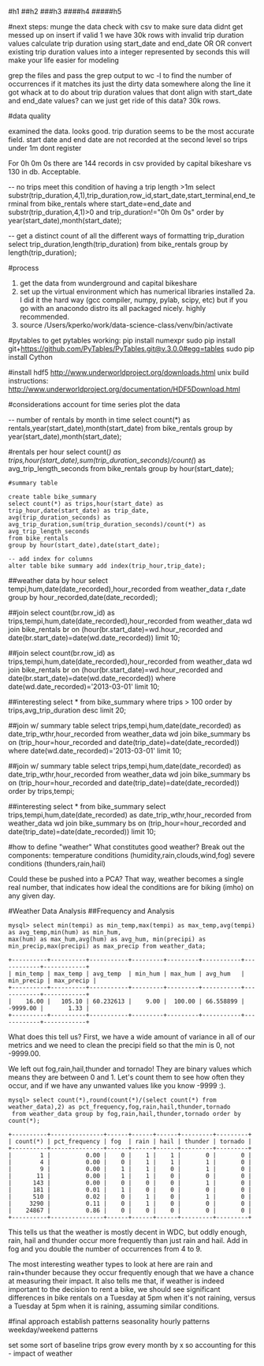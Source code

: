#h1
##h2
###h3
####h4
#####h5


#next steps:
munge the data
check with csv to make sure data didnt get messed up on insert
if valid
1 we have 30k rows with invalid trip duration values
calculate trip duration using start_date and end_date
OR OR
convert existing trip duration values into a integer represented by seconds
this will make your life easier for modeling

grep the files and pass the grep output to wc -l to find the number of occurrences
if it matches its just the dirty data
somewhere along the line it got whack
at to do about trip duration values that dont align with start_date and end_date values?
can we just get ride of this data? 30k rows.

#data quality

examined the data. looks good. trip duration seems to be the most accurate field.
start date and end date are not recorded at the second level
so trips under 1m dont register

For 0h 0m 0s there are 144 records in csv provided by capital bikeshare vs 130 in db. Acceptable.

-- no trips meet this condition of having a trip length >1m
select substr(trip_duration,4,1),trip_duration,row_id,start_date,start_terminal,end_terminal from bike_rentals where start_date=end_date and substr(trip_duration,4,1)>0 and trip_duration!="0h 0m 0s" order by year(start_date),month(start_date);

-- get a distinct count of all the different ways of formatting trip_duration
select trip_duration,length(trip_duration) from bike_rentals group by length(trip_duration);

#process
1. get the data from wunderground and capital bikeshare
2. set up the virtual environment which has numerical libraries installed
	2a. I did it the hard way (gcc compiler, numpy, pylab, scipy, etc) but if you go with an anacondo distro its all packaged nicely. highly recommended. 
3. source /Users/kperko/work/data-science-class/venv/bin/activate

#pytables
to get pytables working:
pip install numexpr
sudo pip install git+https://github.com/PyTables/PyTables.git@v.3.0.0#egg=tables
sudo pip install Cython

#install hdf5
http://www.underworldproject.org/downloads.html
unix build instructions:
http://www.underworldproject.org/documentation/HDF5Download.html

#considerations
account for time series
plot the data

-- number of rentals by month in time
select count(*) as rentals,year(start_date),month(start_date) from bike_rentals group by year(start_date),month(start_date);

#rentals per hour
select count(*) as trips,hour(start_date),sum(trip_duration_seconds)/count(*) as avg_trip_length_seconds from bike_rentals group by hour(start_date);

	#summary table

	create table bike_summary
	select count(*) as trips,hour(start_date) as trip_hour,date(start_date) as trip_date,
	avg(trip_duration_seconds) as avg_trip_duration,sum(trip_duration_seconds)/count(*) as avg_trip_length_seconds
	from bike_rentals 
	group by hour(start_date),date(start_date);

	-- add index for columns
	alter table bike summary add index(trip_hour,trip_date);

##weather data by hour
select tempi,hum,date(date_recorded),hour_recorded from weather_data r_date group by hour_recorded,date(date_recorded);

##join
select count(br.row_id) as trips,tempi,hum,date(date_recorded),hour_recorded from weather_data wd join bike_rentals br on (hour(br.start_date)=wd.hour_recorded and date(br.start_date)=date(wd.date_recorded)) limit 10;

##join
select count(br.row_id) as trips,tempi,hum,date(date_recorded),hour_recorded from weather_data wd join bike_rentals br on (hour(br.start_date)=wd.hour_recorded and date(br.start_date)=date(wd.date_recorded))
where date(wd.date_recorded)='2013-03-01' limit 10;

##interesting
select * from bike_summary where trips > 100 order by trips,avg_trip_duration desc limit 20;

##join w/ summary table
select trips,tempi,hum,date(date_recorded) as date_trip_wthr,hour_recorded
from weather_data wd
join bike_summary bs on (trip_hour=hour_recorded and date(trip_date)=date(date_recorded))
where date(wd.date_recorded)='2013-03-01' limit 10;

##join w/ summary table
select trips,tempi,hum,date(date_recorded) as date_trip_wthr,hour_recorded
from weather_data wd
join bike_summary bs on (trip_hour=hour_recorded and date(trip_date)=date(date_recorded))
order by trips,tempi;

##interesting
select * from bike_summary 
select trips,tempi,hum,date(date_recorded) as date_trip_wthr,hour_recorded
from weather_data wd
join bike_summary bs on (trip_hour=hour_recorded and date(trip_date)=date(date_recorded))
 limit 10;

#how to define "weather"
What constitutes good weather? 
Break out the components:
  temperature
  conditions (humidity,rain,clouds,wind,fog)
  severe conditions (thunders,rain,hail)

Could these be pushed into a PCA? That way, weather becomes a single real number, that indicates
how ideal the conditions are for biking (imho) on any given day.

#Weather Data Analysis
##Frequency and Analysis


	mysql> select min(tempi) as min_temp,max(tempi) as max_temp,avg(tempi) as avg_temp,min(hum) as min_hum,
	max(hum) as max_hum,avg(hum) as avg_hum, min(precipi) as min_precip,max(precipi) as max_precip from weather_data;
	
	+----------+----------+-----------+---------+---------+-----------+------------+------------+
	| min_temp | max_temp | avg_temp  | min_hum | max_hum | avg_hum   | min_precip | max_precip |
	+----------+----------+-----------+---------+---------+-----------+------------+------------+
	|    16.00 |   105.10 | 60.232613 |    9.00 |  100.00 | 66.558899 |   -9999.00 |       1.33 |
	+----------+----------+-----------+---------+---------+-----------+------------+------------+


What does this tell us? 
First, we have a wide amount of variance in all of our metrics and we need to clean the precipi field
so that the min is 0, not -9999.00.

We left out fog,rain,hail,thunder and tornado!
They are binary values which means they are between 0 and 1. Let's count them to see how often they occur,
and if we have any unwanted values like you know -9999 :).

	mysql> select count(*),round(count(*)/(select count(*) from weather_data),2) as pct_frequency,fog,rain,hail,thunder,tornado
	 from weather_data group by fog,rain,hail,thunder,tornado order by count(*);

	+----------+---------------+------+------+------+---------+---------+
	| count(*) | pct_frequency | fog  | rain | hail | thunder | tornado |
	+----------+---------------+------+------+------+---------+---------+
	|        1 |          0.00 |    0 |    1 |    1 |       0 |       0 |
	|        4 |          0.00 |    0 |    1 |    1 |       1 |       0 |
	|        9 |          0.00 |    1 |    1 |    0 |       1 |       0 |
	|       11 |          0.00 |    1 |    1 |    0 |       0 |       0 |
	|      143 |          0.00 |    0 |    0 |    0 |       1 |       0 |
	|      181 |          0.01 |    1 |    0 |    0 |       0 |       0 |
	|      510 |          0.02 |    0 |    1 |    0 |       1 |       0 |
	|     3290 |          0.11 |    0 |    1 |    0 |       0 |       0 |
	|    24867 |          0.86 |    0 |    0 |    0 |       0 |       0 |
	+----------+---------------+------+------+------+---------+---------+


This tells us that the weather is mostly decent in WDC, but oddly enough,
rain, hail and thunder occur more frequently than just rain and hail. Add
in fog and you double the number of occurrences from 4 to 9. 

The most interesting weather types to look at here are rain and rain+thunder
because they occur frequently enough that we have a chance at measuring their impact.
It also tells me that, if weather is indeed important to the decision to rent a bike,
we should see significant differences in bike rentals on a Tuesday at 5pm when it's not raining,
versus a Tuesday at 5pm when it is raining, assuming similar conditions. 



#final approach
establish patterns
seasonality
hourly patterns
weekday/weekend patterns

set some sort of baseline
trips grow every month by x
so accounting for this - impact of weather

